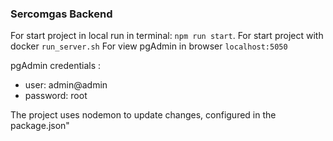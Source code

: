 ### Sercomgas Backend

For start project in local run in terminal: `npm run start`.
For start project with docker `run_server.sh`
For view pgAdmin in browser `localhost:5050`

pgAdmin credentials : 
  - user: admin@admin
  - password: root 

The project uses nodemon to update changes, configured in the package.json"

